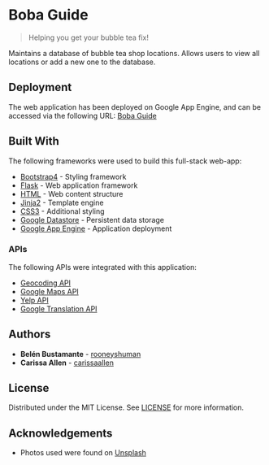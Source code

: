 # Boba Guide

> Helping you get your bubble tea fix!

Maintains a database of bubble tea shop locations. Allows users to view all locations or add a new one to the database.

## Deployment

The web application has been deployed on Google App Engine, and can be accessed via the following URL: [Boba Guide](http://bobaguide.appspot.com/)

## Built With

The following frameworks were used to build this full-stack web-app:

* [Bootstrap4](https://getbootstrap.com/) - Styling framework
* [Flask](https://palletsprojects.com/p/flask/) - Web application framework
* [HTML](https://developer.mozilla.org/en-US/docs/Web/HTML) - Web content structure
* [Jinja2](https://palletsprojects.com/p/jinja/) - Template engine
* [CSS3](https://developer.mozilla.org/en-US/docs/Web/CSS/CSS3/) - Additional styling
* [Google Datastore](https://cloud.google.com/datastore/docs/) - Persistent data storage
* [Google App Engine](https://cloud.google.com/appengine/docs/) - Application deployment

### APIs

The following APIs were integrated with this application:

* [Geocoding API](https://developers.google.com/maps/documentation/geocoding/intro)
* [Google Maps API](https://developers.google.com/maps/documentation/javascript/tutorial)
* [Yelp API](https://www.yelp.com/knowledge)
* [Google Translation API](https://cloud.google.com/translate/docs/basic/translating-text)

## Authors

* **Belén Bustamante** - [rooneyshuman](https://github.com/rooneyshuman)
* **Carissa Allen** - [carissaallen](https://github.com/carissaallen)

## License

Distributed under the MIT License. See [LICENSE](/LICENSE) for more information.

## Acknowledgements
* Photos used were found on [Unsplash](https://unsplash.com/)
